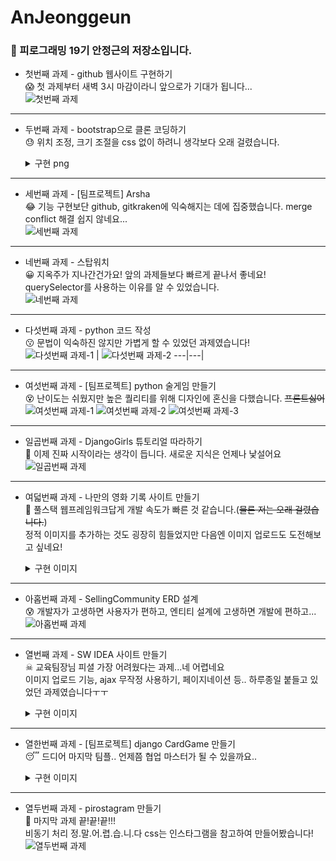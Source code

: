 # AnJeonggeun

### 👋 피로그래밍 19기 안정근의 저장소입니다.

- 첫번째 과제 - github 웹사이트 구현하기  
  😱 첫 과제부터 새벽 3시 마감이라니 앞으로가 기대가 됩니다...  
  ![첫번째 과제](<./%EA%B3%BC%EC%A0%9C%20%EC%9D%B4%EB%AF%B8%EC%A7%80(readme)/assignment1.png>)

---

- 두번째 과제 - bootstrap으로 클론 코딩하기  
  😓 위치 조정, 크기 조절을 css 없이 하려니 생각보다 오래 걸렸습니다.
  <details>
    <summary>구현 png</summary>
    
    ![두번째 과제](<./%EA%B3%BC%EC%A0%9C%20%EC%9D%B4%EB%AF%B8%EC%A7%80(readme)/assignment2.png>)
  </details>

---

- 세번째 과제 - [팀프로젝트] Arsha  
  😂 기능 구현보단 github, gitkraken에 익숙해지는 데에 집중했습니다. merge conflict 해결 쉽지 않네요...  
  ![세번째 과제](<./%EA%B3%BC%EC%A0%9C%20%EC%9D%B4%EB%AF%B8%EC%A7%80(readme)/assignment3.png>)

---

- 네번째 과제 - 스탑워치  
  😀 지옥주가 지나간건가요! 앞의 과제들보다 빠르게 끝나서 좋네요!  
  querySelector를 사용하는 이유를 알 수 있었습니다.  
  ![네번째 과제](<./%EA%B3%BC%EC%A0%9C%20%EC%9D%B4%EB%AF%B8%EC%A7%80(readme)/assignment4.PNG>)

---

- 다섯번째 과제 - python 코드 작성  
  😗 문법이 익숙하진 않지만 가볍게 할 수 있었던 과제였습니다!  
  ![다섯번째 과제-1](<./%EA%B3%BC%EC%A0%9C%20%EC%9D%B4%EB%AF%B8%EC%A7%80(readme)/assignment5-1.PNG>) | ![다섯번째 과제-2](<./%EA%B3%BC%EC%A0%9C%20%EC%9D%B4%EB%AF%B8%EC%A7%80(readme)/assignment5-2.PNG>)
  ---|---|

---

- 여섯번째 과제 - [팀프로젝트] python 술게임 만들기  
  😵 난이도는 쉬웠지만 높은 퀄리티를 위해 디자인에 혼신을 다했습니다. ~~프론트싫어~~  
  ![여섯번째 과제-1](<./%EA%B3%BC%EC%A0%9C%20%EC%9D%B4%EB%AF%B8%EC%A7%80(readme)/assignment6-1.PNG>)
  ![여섯번째 과제-2](<./%EA%B3%BC%EC%A0%9C%20%EC%9D%B4%EB%AF%B8%EC%A7%80(readme)/assignment6-2.PNG>)
  ![여섯번째 과제-3](<./%EA%B3%BC%EC%A0%9C%20%EC%9D%B4%EB%AF%B8%EC%A7%80(readme)/assignment6-3.PNG>)

---

- 일곱번째 과제 - DjangoGirls 튜토리얼 따라하기  
  🤔 이제 진짜 시작이라는 생각이 듭니다. 새로운 지식은 언제나 낯설어요
  ![일곱번째 과제](<./%EA%B3%BC%EC%A0%9C%20%EC%9D%B4%EB%AF%B8%EC%A7%80(readme)/assignment7.PNG>)

---

- 여덟번째 과제 - 나만의 영화 기록 사이트 만들기  
  🙂 풀스택 웹프레임워크답게 개발 속도가 빠른 것 같습니다.(~~물론 저는 오래 걸렸습니다.~~)  
  정적 이미지를 추가하는 것도 굉장히 힘들었지만 다음엔 이미지 업로드도 도전해보고 싶네요!
  <details>
    <summary>구현 이미지</summary>
    
    ![여덟번째 과제-1](<./%EA%B3%BC%EC%A0%9C%20%EC%9D%B4%EB%AF%B8%EC%A7%80(readme)/assignment8-1.PNG>)
    ![여덟번째 과제-2](<./%EA%B3%BC%EC%A0%9C%20%EC%9D%B4%EB%AF%B8%EC%A7%80(readme)/assignment8-2.PNG>)
    ![여덟번째 과제-3](<./%EA%B3%BC%EC%A0%9C%20%EC%9D%B4%EB%AF%B8%EC%A7%80(readme)/assignment8-3.PNG>)
  </details>

---

- 아홉번째 과제 - SellingCommunity ERD 설계  
  😰 개발자가 고생하면 사용자가 편하고, 엔티티 설계에 고생하면 개발에 편하고...
  ![아홉번째 과제](<./%EA%B3%BC%EC%A0%9C%20%EC%9D%B4%EB%AF%B8%EC%A7%80(readme)/assignment9.PNG>)

---

- 열번째 과제 - SW IDEA 사이트 만들기  
  ☠ 교육팀장님 피셜 가장 어려웠다는 과제...네 어렵네요  
  이미지 업로드 기능, ajax 무작정 사용하기, 페이지네이션 등.. 하루종일 붙들고 있었던 과제였습니다ㅜㅜ
  <details>
    <summary>구현 이미지</summary>
    
    ![열번째 과제-1](<./%EA%B3%BC%EC%A0%9C%20%EC%9D%B4%EB%AF%B8%EC%A7%80(readme)/assignment10-1.PNG>)
    ![열번째 과제-2](<./%EA%B3%BC%EC%A0%9C%20%EC%9D%B4%EB%AF%B8%EC%A7%80(readme)/assignment10-2.PNG>)
    ![열번째 과제-3](<./%EA%B3%BC%EC%A0%9C%20%EC%9D%B4%EB%AF%B8%EC%A7%80(readme)/assignment10-3.PNG>)
    ![열번째 과제-4](<./%EA%B3%BC%EC%A0%9C%20%EC%9D%B4%EB%AF%B8%EC%A7%80(readme)/assignment10-4.PNG>)
    ![열번째 과제-5](<./%EA%B3%BC%EC%A0%9C%20%EC%9D%B4%EB%AF%B8%EC%A7%80(readme)/assignment10-5.PNG>)
  </details>

---

- 열한번째 과제 - [팀프로젝트] django CardGame 만들기  
  😴 드디어 마지막 팀플.. 언제쯤 협업 마스터가 될 수 있을까요..  
  <details>
    <summary>구현 이미지</summary>
    
    ![열한번째 과제-1](<./%EA%B3%BC%EC%A0%9C%20%EC%9D%B4%EB%AF%B8%EC%A7%80(readme)/assignment11-1.PNG>)
    ![열한번째 과제-2](<./%EA%B3%BC%EC%A0%9C%20%EC%9D%B4%EB%AF%B8%EC%A7%80(readme)/assignment11-2.PNG>)
    ![열한번째 과제-3](<./%EA%B3%BC%EC%A0%9C%20%EC%9D%B4%EB%AF%B8%EC%A7%80(readme)/assignment11-3.PNG>)
    ![열한번째 과제-4](<./%EA%B3%BC%EC%A0%9C%20%EC%9D%B4%EB%AF%B8%EC%A7%80(readme)/assignment11-4.PNG>)
    ![열한번째 과제-5](<./%EA%B3%BC%EC%A0%9C%20%EC%9D%B4%EB%AF%B8%EC%A7%80(readme)/assignment11-5.PNG>)
    ![열한번째 과제-6](<./%EA%B3%BC%EC%A0%9C%20%EC%9D%B4%EB%AF%B8%EC%A7%80(readme)/assignment11-6.PNG>)
  </details>

---

- 열두번째 과제 - pirostagram 만들기  
  🥳 마지막 과제 끝!끝!끝!!!  
  비동기 처리 정.말.어.렵.습.니.다
  css는 인스타그램을 참고하여 만들어봤습니다!
  ![열두번째 과제](<./%EA%B3%BC%EC%A0%9C%20%EC%9D%B4%EB%AF%B8%EC%A7%80(readme)/assignment12-1.PNG>)
